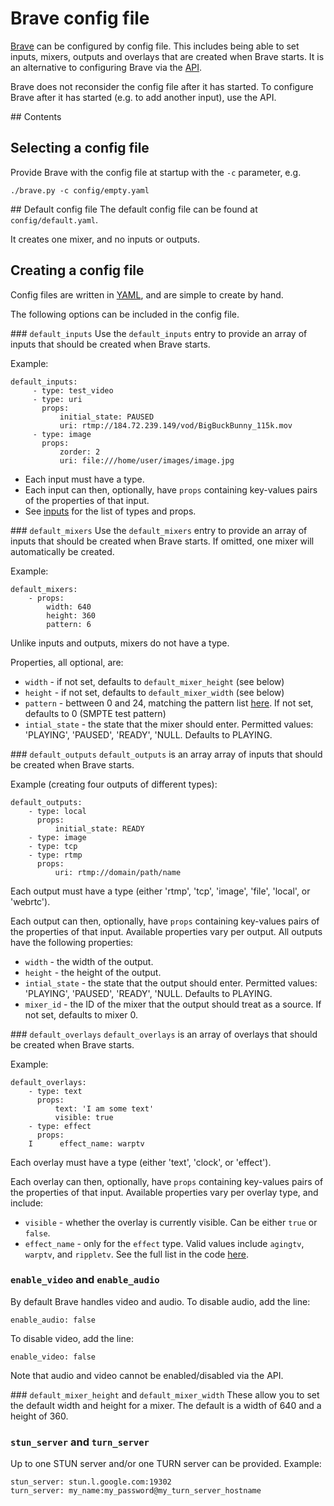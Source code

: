 # Brave config file
[Brave](../README.md) can be configured by config file.
This includes being able to set inputs, mixers, outputs and overlays that are created when Brave starts. It is an alternative to configuring Brave via the [API](api.md).

Brave does not reconsider the config file after it has started. To configure Brave after it has started (e.g. to add another input), use the API.

## Contents


## Selecting a config file
Provide Brave with the config file at startup with the `-c` parameter, e.g.

```
./brave.py -c config/empty.yaml
```

## Default config file
The default config file can be found at `config/default.yaml`.

It creates one mixer, and no inputs or outputs.

## Creating a config file
Config files are written in [YAML](http://yaml.org/), and are simple to create by hand.

The following options can be included in the config file.

### `default_inputs`
Use the `default_inputs` entry to provide an array of inputs that should be created when Brave starts.

Example:

```
default_inputs:
     - type: test_video
     - type: uri
       props:
           initial_state: PAUSED
           uri: rtmp://184.72.239.149/vod/BigBuckBunny_115k.mov
     - type: image
       props:
           zorder: 2
           uri: file:///home/user/images/image.jpg
```

* Each input must have a type.
* Each input can then, optionally, have `props` containing key-values pairs of the properties of that input.
* See [inputs](inputs.md) for the list of types and props.


### `default_mixers`
Use the `default_mixers` entry to provide an array of inputs that should be created when Brave starts. If omitted, one mixer will automatically be created.


Example:

```
default_mixers:
    - props:
        width: 640
        height: 360
        pattern: 6
```

Unlike inputs and outputs, mixers do not have a type.

Properties, all optional, are:

* `width` - if not set, defaults to `default_mixer_height` (see below)
* `height` - if not set, defaults to `default_mixer_width` (see below)
* `pattern` - bettween 0 and 24, matching the pattern list [here](https://gstreamer.freedesktop.org/data/doc/gstreamer/head/gst-plugins-base-plugins/html/gst-plugins-base-plugins-videotestsrc.html#GstVideoTestSrcPattern.members). If not set, defaults to 0 (SMPTE test pattern)
* `intial_state` - the state that the mixer should enter. Permitted values: 'PLAYING', 'PAUSED', 'READY', 'NULL. Defaults to PLAYING.

### `default_outputs`
`default_outputs` is an array array of inputs that should be created when Brave starts.

Example (creating four outputs of different types):

```
default_outputs:
    - type: local
      props:
          initial_state: READY
    - type: image
    - type: tcp
    - type: rtmp
      props:
          uri: rtmp://domain/path/name
```

Each output must have a type (either 'rtmp', 'tcp', 'image', 'file', 'local', or 'webrtc').

Each output can then, optionally, have `props` containing key-values pairs of the properties of that input. Available properties vary per output. All outputs have the following properties:

* `width` - the width of the output.
* `height` - the height of the output.
* `intial_state` - the state that the output should enter. Permitted values: 'PLAYING', 'PAUSED', 'READY', 'NULL. Defaults to PLAYING.
* `mixer_id` - the ID of the mixer that the output should treat as a source. If not set, defaults to mixer 0.

### `default_overlays`
`default_overlays` is an array of overlays that should be created when
Brave starts.

Example:

```
default_overlays:
    - type: text
      props:
          text: 'I am some text'
          visible: true
    - type: effect
      props:
	I      effect_name: warptv
```

Each overlay must have a type (either 'text', 'clock', or 'effect').

Each overlay can then, optionally, have `props` containing key-values pairs of the properties of that input. Available properties vary per overlay type, and include:

* `visible` - whether the overlay is currently visible. Can be either `true` or `false`.
* `effect_name` - only for the `effect` type. Valid values include `agingtv`, `warptv`, and `rippletv`. See the full list in the code [here](../brave/overlays/effect.py).

### `enable_video` and `enable_audio`
By default Brave handles video and audio. To disable audio, add the line:

```
enable_audio: false
```

To disable video, add the line:

```
enable_video: false
```

Note that audio and video cannot be enabled/disabled via the API.

### `default_mixer_height` and `default_mixer_width`
These allow you to set the default width and height for a mixer.
The default is a width of 640 and a height of 360.

### `stun_server` and `turn_server`
Up to one STUN server and/or one TURN server can be provided. Example:

```
stun_server: stun.l.google.com:19302
turn_server: my_name:my_password@my_turn_server_hostname
```

